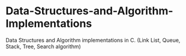 # Data-Structures-and-Algorithm-Implementations
Data Structures and Algorithm implementations in C. (Link List, Queue, Stack, Tree, Search algorithm)
